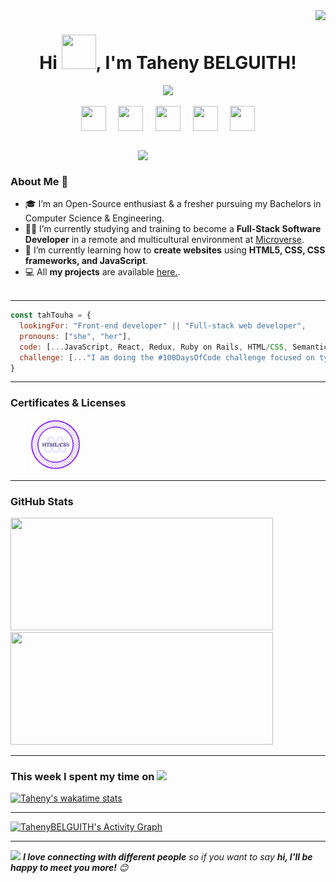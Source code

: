 <!-- Updating my readme for GitHub-->
<img align="right" src="https://visitor-badge.laobi.icu/badge?page_id=taheny">

<h1 align="center">Hi <img src="https://github.com/mitul3737/mitul3737/blob/main/Wave.gif" height="55px" width="55px">, I'm Taheny BELGUITH!</h1>

<!-- Typing SVG by DenverCoder1 - https://github.com/DenverCoder1/readme-typing-svg -->

<p align="center">
<!--   <a href="https://github.com/DenverCoder1/readme-typing-svg"> -->
    <img src="https://readme-typing-svg.herokuapp.com?color=E22FE4&width=380&height=45&lines=Software+developer+from+Tunisia;Open-Source+Enthusiast;Learning+In+Public;Empowering+Others;Nice+To+Meet+You+...&center=true"></a>
</p>
<!-- Social icons section -->
<p align="center">
<a  href="https://twitter.com/BelguithTaheny"  target="_blank">
<img  align="center"  src="https://img.icons8.com/doodle/2x/twitter.png" height="40"  width="40"  /></a>
&#8287;&#8287;&#8287;
<a  href="https://www.linkedin.com/in/belguith-taheny-47b93a162/"  target="_blank">
<img  align="center"  src="https://img.icons8.com/doodle/2x/linkedin.png" height="40"  width="40"  /></a>
&#8287;&#8287;&#8287;
<a href="mailto:taheny.belguith@gmail.com" target="_blank">
<img  align="center"  src="https://img.icons8.com/doodle/2x/gmail.png"  height="40"  width="40"  /></a> 
&#8287;&#8287;&#8287;
<a  href="https://www.facebook.com/taheni.belguith.71/"  target="_blank">
<img  align="center"  src="https://img.icons8.com/doodle/2x/facebook.png" height="40"  width="40"  /></a>
&#8287;&#8287;&#8287;
<a href="https://www.instagram.com/belguith_tahenyy/" target="_blank">
<img  align="center"  src="https://img.icons8.com/doodle/2x/instagram.png"  height="40"  width="40"  /></a>
</p>

<br/>
<img align='right' src="https://media.giphy.com/media/ieyl9zmCjO4b4t6qoY/giphy.gif" width="300"><br>



### About Me 🚀 <br>

- 🎓 I’m an Open-Source enthusiast & a fresher pursuing my Bachelors in Computer Science & Engineering.</br>
-  👩‍💻 I’m currently studying and training to become a **Full-Stack Software Developer** in a remote and multicultural environment at 
[Microverse](https://www.microverse.org/). <br>
- 🌱 I’m currently learning how to **create websites** using **HTML5, CSS, CSS frameworks, and JavaScript**. <br>
- 💻 All **my projects** are available [here.](https://github.com/TahenyBELGUITH?tab=repositories).<br><br>

---




```javascript
const tahTouha = {
  lookingFor: "Front-end developer" || "Full-stack web developer",
  pronouns: ["she", "her"],
  code: [...JavaScript, React, Redux, Ruby on Rails, HTML/CSS, Semantic UI, Bootstrap],
  challenge: [..."I am doing the #100DaysOfCode challenge focused on typescript"]
}
```

---

### Certificates & Licenses 
<p align="left">
  &nbsp; &nbsp; &nbsp; &nbsp; <a href="https://www.credential.net/d69c5dbd-65da-4d7f-aac6-61f8c7d0eeb9#gs.y6n1wo" target="blank"><img src="./images/html-css-badge.png" width="80"></a> 
</p>


---


### GitHub Stats

<div>
  <img height="180" width="420" src="https://github-readme-stats-eight-theta.vercel.app/api?username=TahenyBELGUITH&show_icons=true&theme=radical"/>
  <img height="180" width="420" src="https://github-readme-stats.vercel.app/api/top-langs/?username=TahenyBELGUITH&show_icons=true&theme=radical&layout=compact"/>
</div>

---

### This week I spent my time on  <img src="https://media.giphy.com/media/SvQzkTQb3ZwKcj1QTO/giphy.gif" width="40">


[![Taheny's wakatime stats](https://github-readme-stats.vercel.app/api/wakatime?username=Taheny&theme=radical)](https://github.com/anuraghazra/github-readme-stats)

---

<!-- https://github.com/ashutosh00710/github-readme-activity-graph -->
<a href="https://github.com/ashutosh00710/github-readme-activity-graph"><img alt="TahenyBELGUITH's Activity Graph" src="https://denvercoder1-activity-graph.herokuapp.com/graph/?username=TahenyBELGUITH&bg_color=1F222E&color=F8D866&line=F85D7F&point=FFFFFF&hide_border=true" /></a>


---

<img src="https://media.giphy.com/media/LnQjpWaON8nhr21vNW/giphy.gif" width="60"> <em><b>I love connecting with different people</b> so if you want to say <b>hi, I'll be happy to meet you more!</b> 😊 </em>

